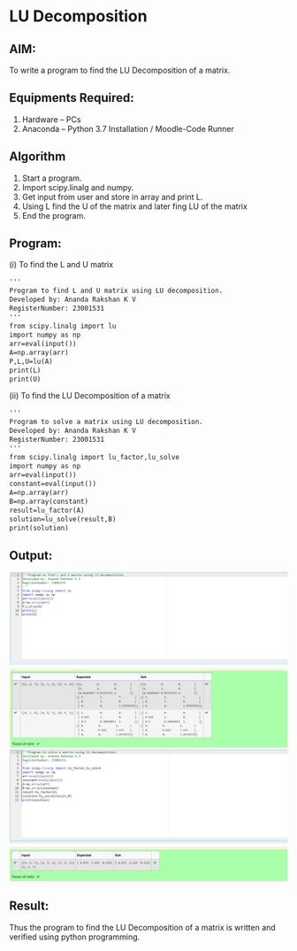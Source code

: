 # LU Decomposition 

## AIM:
To write a program to find the LU Decomposition of a matrix.

## Equipments Required:
1. Hardware – PCs
2. Anaconda – Python 3.7 Installation / Moodle-Code Runner

## Algorithm
1. Start a program.
2. Import scipy.linalg and numpy.
3. Get input from user and store in array and print L.
4. Using L find the U of the matrix and later fing LU of the matrix
5. End the program. 

## Program:
(i) To find the L and U matrix
```
'''
Program to find L and U matrix using LU decomposition.
Developed by: Ananda Rakshan K V
RegisterNumber: 23001531
'''
from scipy.linalg import lu
import numpy as np
arr=eval(input())
A=np.array(arr)
P,L,U=lu(A)
print(L)
print(U)
```
(ii) To find the LU Decomposition of a matrix
```
'''
Program to solve a matrix using LU decomposition.
Developed by: Ananda Rakshan K V
RegisterNumber: 23001531
'''
from scipy.linalg import lu_factor,lu_solve
import numpy as np
arr=eval(input())
constant=eval(input())
A=np.array(arr)
B=np.array(constant)
result=lu_factor(A)
solution=lu_solve(result,B)
print(solution)
```

## Output:
![output](maths1_5.png)
![output](maths2_5.png)

## Result:
Thus the program to find the LU Decomposition of a matrix is written and verified using python programming.

